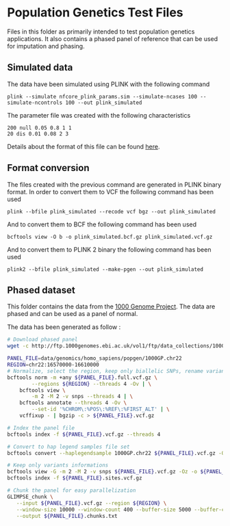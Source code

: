 # Population Genetics Test Files

Files in this folder as primarily intended to test population genetics applications.
It also contains a phased panel of reference that can be used for imputation and phasing.

## Simulated data

The data have been simulated using PLINK with the following command

```{bash}
plink --simulate nfcore_plink_params.sim --simulate-ncases 100 --simulate-ncontrols 100 --out plink_simulated
```

The parameter file was created with the following characteristics

```{bash}
200 null 0.05 0.8 1 1
20 dis 0.01 0.08 2 3
```

Details about the format of this file can be found [here](https://www.cog-genomics.org/plink/1.9/input#simulate).

## Format conversion

The files created with the previous command are generated in PLINK binary format.
In order to convert them to VCF the following command has been used

```{bash}
plink --bfile plink_simulated --recode vcf bgz --out plink_simulated
```

And to convert them to BCF the following command has been used

```{bash}
bcftools view -O b -o plink_simulated.bcf.gz plink_simulated.vcf.gz
```

And to convert them to PLINK 2 binary the following command has been used

```{bash}
plink2 --bfile plink_simulated --make-pgen --out plink_simulated
```

## Phased dataset

This folder contains the data from the [1000 Genome Project](https://www.internationalgenome.org/).
The data are phased and can be used as a panel of normal.

The data has been generated as follow :

```bash
# Download phased panel
wget -c http://ftp.1000genomes.ebi.ac.uk/vol1/ftp/data_collections/1000G_2504_high_coverage/working/20201028_3202_phased/CCDG_14151_B01_GRM_WGS_2020-08-05_chr22.filtered.shapeit2-duohmm-phased.vcf.gz -O data/genomics/homo_sapiens/popgen/1000GP.chr22.full.vcf.gz

PANEL_FILE=data/genomics/homo_sapiens/popgen/1000GP.chr22
REGION=chr22:16570000-16610000
# Normalize, select the region, keep only biallelic SNPs, rename variants ID and compute allele frequency
bcftools norm -m +any ${PANEL_FILE}.full.vcf.gz \
        --regions ${REGION} --threads 4 -Ov | \
    bcftools view \
        -m 2 -M 2 -v snps --threads 4 | \
    bcftools annotate --threads 4 -Ov \
        --set-id '%CHROM\:%POS\:%REF\:%FIRST_ALT' | \
    vcffixup - | bgzip -c > ${PANEL_FILE}.vcf.gz

# Index the panel file
bcftools index -f ${PANEL_FILE}.vcf.gz --threads 4

# Convert to hap legend samples file set
bcftools convert --haplegendsample 1000GP.chr22 ${PANEL_FILE}.vcf.gz -Oz -o ${PANEL_FILE}

# Keep only variants informations
bcftools view -G -m 2 -M 2 -v snps ${PANEL_FILE}.vcf.gz -Oz -o ${PANEL_FILE}.sites.vcf.gz
bcftools index -f ${PANEL_FILE}.sites.vcf.gz

# Chunk the panel for easy parallelization
GLIMPSE_chunk \
   --input ${PANEL_FILE}.vcf.gz --region ${REGION} \
   --window-size 10000 --window-count 400 --buffer-size 5000 --buffer-count 30 \
   --output ${PANEL_FILE}.chunks.txt
```
